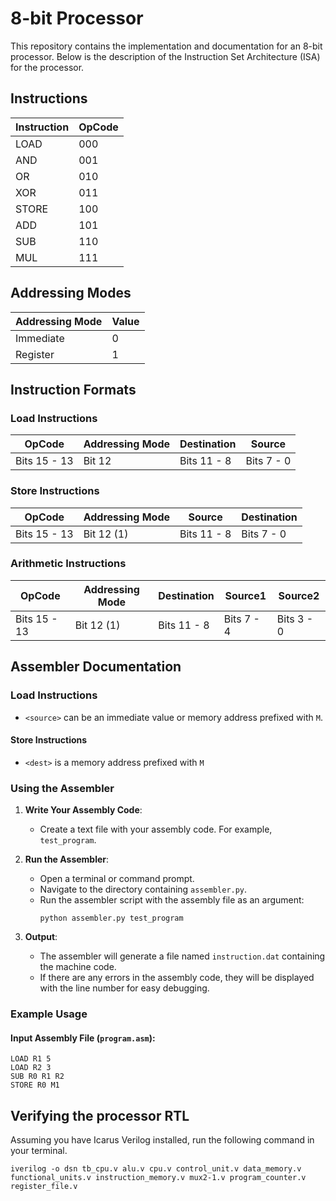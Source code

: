 # 8-bit Processor

This repository contains the implementation and documentation for an 8-bit processor. Below is the description of the Instruction Set Architecture (ISA) for the processor.

## Instructions
| Instruction | OpCode |
|-------------|--------|
| LOAD        | 000    |
| AND         | 001    |
| OR          | 010    |
| XOR         | 011    |
| STORE       | 100    |
| ADD         | 101    |
| SUB         | 110    |
| MUL         | 111    |

## Addressing Modes
| Addressing Mode | Value |
|-----------------|-------|
| Immediate       | 0     |
| Register        | 1     |

## Instruction Formats

### Load Instructions
| OpCode | Addressing Mode | Destination | Source |
|--------|-----------------|-------------|--------|
| Bits 15 - 13 | Bit 12       | Bits 11 - 8 | Bits 7 - 0 |

### Store Instructions
| OpCode | Addressing Mode | Source | Destination |
|--------|-----------------|--------|-------------|
| Bits 15 - 13 | Bit 12 (1)   | Bits 11 - 8 | Bits 7 - 0 |

### Arithmetic Instructions
| OpCode | Addressing Mode | Destination | Source1 | Source2 |
|--------|-----------------|-------------|---------|---------|
| Bits 15 - 13 | Bit 12 (1)   | Bits 11 - 8 | Bits 7 - 4 | Bits 3 - 0 |

## Assembler Documentation

### Load Instructions
- `<source>` can be an immediate value or memory address prefixed with `M`.

#### Store Instructions
- `<dest>` is a memory address prefixed with `M`

### Using the Assembler

1. **Write Your Assembly Code**:
   - Create a text file with your assembly code. For example, `test_program`.

2. **Run the Assembler**:
   - Open a terminal or command prompt.
   - Navigate to the directory containing `assembler.py`.
   - Run the assembler script with the assembly file as an argument:
     ```
     python assembler.py test_program
     ```

3. **Output**:
   - The assembler will generate a file named `instruction.dat` containing the machine code.
   - If there are any errors in the assembly code, they will be displayed with the line number for easy debugging.

### Example Usage

#### Input Assembly File (`program.asm`):
```assembly
LOAD R1 5
LOAD R2 3
SUB R0 R1 R2
STORE R0 M1
```

## Verifying the processor RTL
Assuming you have Icarus Verilog installed, run the following command in your terminal.
```
iverilog -o dsn tb_cpu.v alu.v cpu.v control_unit.v data_memory.v functional_units.v instruction_memory.v mux2-1.v program_counter.v register_file.v
```
